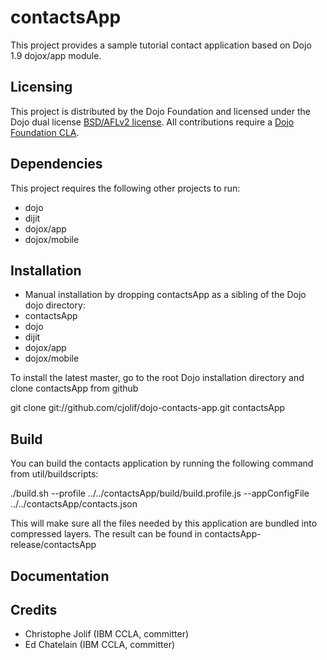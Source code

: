 # contactsApp

This project provides a sample tutorial contact application based on Dojo 1.9 dojox/app module.

## Licensing

This project is distributed by the Dojo Foundation and licensed under the Dojo dual license [BSD/AFLv2 license](http://dojotoolkit.org/license).
All contributions require a [Dojo Foundation CLA](http://dojofoundation.org/about/claForm).

## Dependencies

This project requires the following other projects to run:
 * dojo
 * dijit
 * dojox/app
 * dojox/mobile

## Installation

* Manual installation by dropping contactsApp as a sibling of the Dojo dojo directory:
 * contactsApp
 * dojo
 * dijit
 * dojox/app
 * dojox/mobile

 To install the latest master, go to the root Dojo installation directory and clone contactsApp from github

 git clone git://github.com/cjolif/dojo-contacts-app.git contactsApp

## Build

You can build the contacts application by running the following command from util/buildscripts:

./build.sh --profile ../../contactsApp/build/build.profile.js --appConfigFile ../../contactsApp/contacts.json

This will make sure all the files needed by this application are bundled into compressed layers. The result can be
found in contactsApp-release/contactsApp

## Documentation

## Credits

* Christophe Jolif (IBM CCLA, committer)
* Ed Chatelain (IBM CCLA, committer)
